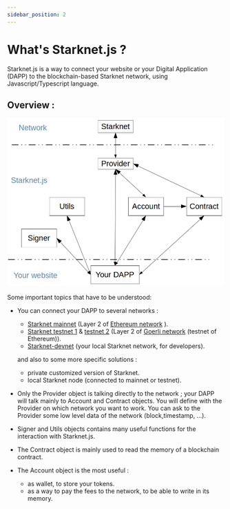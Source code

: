 ```yaml
---
sidebar_position: 2
---
```


# What's Starknet.js ?

Starknet.js is a way to connect your website or your Digital Application (DAPP) to the blockchain-based Starknet network, using Javascript/Typescript language.

## Overview :

![](./pictures/starknet-js-chart.png)

Some important topics that have to be understood:

- You can connect your DAPP to several networks :

  - [Starknet mainnet](https://starkscan.co) (Layer 2 of [Ethereum network](https://etherscan.io/) ).
  - [Starknet testnet 1](https://testnet.starkscan.co/) & [testnet 2](https://testnet-2.starkscan.co/) (Layer 2 of [Goerli network](https://goerli.etherscan.io/) (testnet of Ethereum)).
  - [Starknet-devnet](https://shard-labs.github.io/starknet-devnet/docs/intro) (your local Starknet network, for developers).

  and also to some more specific solutions :

  - private customized version of Starknet.
  - local Starknet node (connected to mainnet or testnet).

- Only the Provider object is talking directly to the network ; your DAPP will talk mainly to Account and Contract objects. You will define with the Provider on which network you want to work. You can ask to the Provider some low level data of the network (block,timestamp, ...).
- Signer and Utils objects contains many useful functions for the interaction with Starknet.js.
- The Contract object is mainly used to read the memory of a blockchain contract.
- The Account object is the most useful :
  - as wallet, to store your tokens.
  - as a way to pay the fees to the network, to be able to write in its memory.
